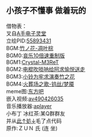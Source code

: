 ## 小孩子不懂事 做着玩的
借物表：<br>
叉自[A手电子灵堂](https://github.com/ASOULFucker/Lingtang_OnInternet)<br>
立绘PID:[55893431](https://www.pixiv.net/artworks/55893431)<br>
BGM:[竹ノ花-凋叶棕](http://www.rd-sounds.com/C85.html)<br>
BGM0:[哀乐10倍速重制版](https://www.bilibili.com/video/av985687675/)<br>
BGM1:[Crystal-M3ReT](https://music.163.com/song?id=1344320866)<br>
BGM2:[电棍吹唢呐给阿求愉悦送走](https://www.bilibili.com/video/av112914623105077)<br>
BGM3:[小铃为牢求演奏竹之花](https://www.bilibili.com/video/av112750290275396/)<br>
BGM4:[火葬场之歌-钨丝/梦魇](https://music.163.com/song?id=1424964170)<br>
meme图:[东方吧](https://tieba.baidu.com/f?kw=%E4%B8%9C%E6%96%B9)<br>
嵌入视频:[av490426035](https://www.bilibili.com/video/av490426035/)<br>
音乐播放器:[aplayer](https://aplayer.js.org/)<br>
小布丁 冰红茶:某Q群群友<br>
并从[此↑処↓](https://github.com/JoynerCoe/music_soul_hall)毛了点代码<br>
原作:ＺＵＮ 氏 (连 坐)
